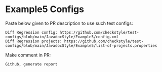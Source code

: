 # Example5 Configs
Paste below given to PR description to use such test configs:
```
Diff Regression config: https://github.com/checkstyle/test-configs/blob/main/JavadocStyle/Example5/config.xml
Diff Regression projects: https://github.com/checkstyle/test-configs/blob/main/JavadocStyle/Example5/list-of-projects.properties
```
Make comment in PR:
```
Github, generate report
```
